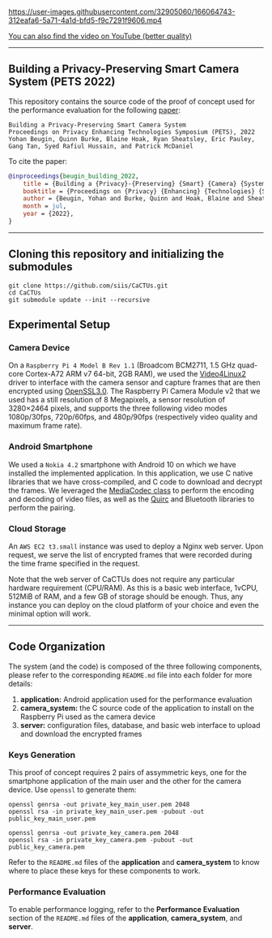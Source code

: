 https://user-images.githubusercontent.com/32905060/166064743-312eafa6-5a71-4a1d-bfd5-f9c7291f9606.mp4

[You can also find the video on YouTube (better quality)](https://www.youtube.com/watch?v=Id47oUMi7j8)

---

## Building a Privacy-Preserving Smart Camera System (PETS 2022)
This repository contains the source code of the proof of concept used for the performance evaluation for the following [paper](https://arxiv.org/abs/2201.09338):
```
Building a Privacy-Preserving Smart Camera System
Proceedings on Privacy Enhancing Technologies Symposium (PETS), 2022
Yohan Beugin, Quinn Burke, Blaine Hoak, Ryan Sheatsley, Eric Pauley, Gang Tan, Syed Rafiul Hussain, and Patrick McDaniel
```

To cite the paper: 
```bibtex
@inproceedings{beugin_building_2022,
	title = {Building a {Privacy}-{Preserving} {Smart} {Camera} {System}},
	booktitle = {Proceedings on {Privacy} {Enhancing} {Technologies} {Symposium} ({PETS})},
	author = {Beugin, Yohan and Burke, Quinn and Hoak, Blaine and Sheatsley, Ryan and Pauley, Eric and Tan, Gang and Hussain, Syed Rafiul and McDaniel, Patrick},
	month = jul,
	year = {2022},
}
```
---

## Cloning this repository and initializing the submodules

``` 
git clone https://github.com/siis/CaCTUs.git
cd CaCTUs
git submodule update --init --recursive
```
## Experimental Setup

### Camera Device
On a `Raspberry Pi 4 Model B Rev 1.1` (Broadcom BCM2711, 1.5 GHz quad-core Cortex-A72 ARM v7 64-bit, 2GB RAM), we used the [Video4Linux2](https://www.linuxtv.org/downloads/legacy/video4linux/API/V4L2_API/spec-single/v4l2.html) driver to interface with the camera sensor and capture frames that are then encrypted using [OpenSSL3.0](https://www.openssl.org/). The Raspberry Pi Camera Module v2 that we used has a still resolution of 8 Megapixels, a sensor resolution of 3280×2464 pixels, and supports the three following video modes 1080p/30fps, 720p/60fps, and 480p/90fps (respectively video quality and maximum frame rate).

### Android Smartphone
We used a `Nokia 4.2` smartphone with Android 10 on which we have installed the implemented application. In this application, we use C native libraries that we have cross-compiled, and C code to download and decrypt the frames. We leveraged the [MediaCodec class](https://developer.android.com/reference/android/media/MediaCodec) to perform the encoding and decoding of video files, as well as the [Quirc](https://github.com/dlbeer/quirc) and Bluetooth libraries to perform the pairing.

### Cloud Storage
An `AWS EC2 t3.small` instance was used to deploy a Nginx web server. Upon request, we serve the list of encrypted frames that were recorded during the time frame specified in the request.

Note that the web server of CaCTUs does not require any particular hardware requirement (CPU/RAM). As this is a basic web interface, 1vCPU, 512MiB of RAM, and a few GB of storage should be enough. Thus, any instance you can deploy on the cloud platform of your choice and even the minimal option will work. 

---

## Code Organization
The system (and the code) is composed of the three following components, please refer to the corresponding `README.md` file into each folder for more details: 
1. **application:** Android application used for the performance evaluation
2. **camera_system:** the C source code of the application to install on the Raspberry Pi used as the camera device 
3. **server:** configuration files, database, and basic web interface to upload and download the encrypted frames

### Keys Generation

This proof of concept requires 2 pairs of assymmetric keys, one for the smartphone application of the main user and the other for the camera device. Use `openssl` to generate them:

```
openssl genrsa -out private_key_main_user.pem 2048
openssl rsa -in private_key_main_user.pem -pubout -out public_key_main_user.pem

openssl genrsa -out private_key_camera.pem 2048
openssl rsa -in private_key_camera.pem -pubout -out public_key_camera.pem
```

Refer to the `README.md` files of the **application** and **camera_system** to know where to place these keys for these components to work.

### Performance Evaluation

To enable performance logging, refer to the **Performance Evaluation** section of the `README.md` files of the **application**, **camera_system**, and **server**.
